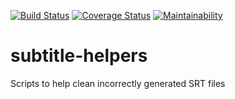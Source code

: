[![Build Status](https://travis-ci.org/klistwan/subtitle-helpers.svg?branch=master)](https://travis-ci.org/klistwan/subtitle-helpers) [![Coverage Status](https://coveralls.io/repos/github/klistwan/subtitle-helpers/badge.svg)](https://coveralls.io/github/klistwan/subtitle-helpers) [![Maintainability](https://api.codeclimate.com/v1/badges/c78169f4f692a695663a/maintainability)](https://codeclimate.com/github/klistwan/subtitle-helpers/maintainability)

# subtitle-helpers
Scripts to help clean incorrectly generated SRT files
